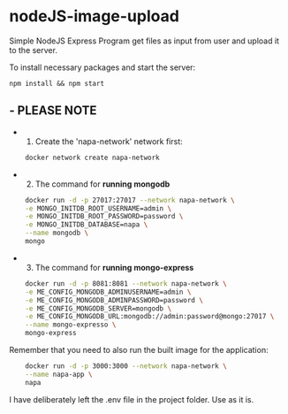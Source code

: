 # nodeJS-image-upload

Simple NodeJS Express Program get files as input from user and upload it to the server. 

To install necessary packages and start the server: 
    
    npm install && npm start



## - PLEASE NOTE
- 1. Create the 'napa-network' network first: 
```sh
    docker network create napa-network
```

- 2. The command for **running mongodb**
``` sh
    docker run -d -p 27017:27017 --network napa-network \
    -e MONGO_INITDB_ROOT_USERNAME=admin \
    -e MONGO_INITDB_ROOT_PASSWORD=password \
    -e MONGO_INITDB_DATABASE=napa \
    --name mongodb \
    mongo
```
- 3. The command for **running mongo-express**
```sh
    docker run -d -p 8081:8081 --network napa-network \
    -e ME_CONFIG_MONGODB_ADMINUSERNAME=admin \
    -e ME_CONFIG_MONGODB_ADMINPASSWORD=password \
    -e ME_CONFIG_MONGODB_SERVER=mongodb \
    -e ME_CONFIG_MONGODB_URL:mongodb://admin:password@mongo:27017 \
    --name mongo-expresso \
    mongo-express
```

Remember that you need to also run the built image for the application: 
```sh
    docker run -d -p 3000:3000 --network napa-network \
    --name napa-app \
    napa
```
I have deliberately left the .env file in the project folder. Use as it is.